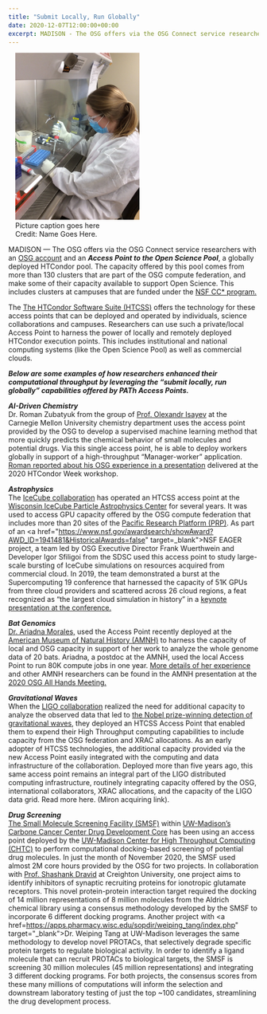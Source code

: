 ```yaml
---
title: "Submit Locally, Run Globally" 
date: 2020-12-07T12:00:00+00:00
excerpt: MADISON - The OSG offers via the OSG Connect service researchers with an OSG account and an Access Point to the Open Science Pool, a globally deployed HTCondor pool.
--- 
```


<figure class="figure float-right" style="margin-left: 1em">
  <img src="/images/news/KatBL3.JPG" class="figure-img img-fluid rounded" alt="add alt text" width="250px">
  <figcaption class="figure-caption">Picture caption goes here<br/>Credit: Name Goes Here.</figcaption>
</figure>

MADISON — The OSG offers via the OSG Connect service researchers with an <a href="https://www.osgconnect.net/" target="_blank">OSG account</a> and an ***Access Point to the Open Science Pool***, a globally deployed HTCondor pool. The capacity offered by this pool comes from more than 130 clusters that are part of the OSG compute federation, and make some of their capacity available to support Open Science. This includes clusters at campuses that are funded under the <a href="https://www.nsf.gov/funding/pgm_summ.jsp?pims_id=504748" target="_blank">NSF CC* program.</a>

The <a href="https://research.cs.wisc.edu/htcondor/" target="_blank">The HTCondor Software Suite (HTCSS)</a> offers the technology for these access points that can be deployed and operated by individuals, science collaborations and campuses. Researchers can use such a private/local Access Point to harness the power of locally and remotely deployed HTCondor execution points. This includes institutional and national computing systems (like the Open Science Pool) as well as commercial clouds.

***Below are some examples of how researchers enhanced their computational throughput by leveraging the “submit locally, run globally” capabilities offered by PATh Access Points.***

***AI-Driven Chemistry***</br>
Dr. Roman Zubatyuk from the group of <a href="https://www.cmu.edu/chemistry/people/faculty/isayev.html" target="_blank">Prof. Olexandr Isayev</a> at the Carnegie Mellon University chemistry department uses the access point provided by the OSG to develop a supervised machine learning method that more quickly predicts the chemical behavior of small molecules and potential drugs. Via this single access point, he is able to deploy workers globally in support of a high-throughput “Manager-worker” application. <a href="https://agenda.hep.wisc.edu/event/1440/session/3/contribution/19/material/slides/0.pdf" target="_blank">Roman reported about his OSG experience in a presentation</a> delivered at the 2020 HTCondor Week workshop.

***Astrophysics***</br>
The <a href="https://icecube.wisc.edu/" target="_blank">IceCube collaboration</a> has operated an HTCSS access point at the <a href="https://wipac.wisc.edu/" target="_blank">Wisconsin IceCube Particle Astrophysics Center</a> for several years. It was used to access GPU capacity offered by the OSG compute federation that includes more than 20 sites of the <a href="https://pacificresearchplatform.org/" target="_blank">Pacific Research Platform (PRP)</a>. As part of an <a href="https://www.nsf.gov/awardsearch/showAward?AWD_ID=1941481&HistoricalAwards=false" target=_blank">NSF EAGER project</a>, a team led by OSG Executive Director Frank Wuerthwein and Developer Igor Sfiligoi from the SDSC used this access point to study large-scale bursting of IceCube simulations on resources acquired from commercial cloud. In 2019, the team demonstrated a burst at the Supercomputing 19 conference that harnessed the capacity of 51K GPUs from three cloud providers and scattered across 26 cloud regions, a feat recognized as “the largest cloud simulation in history” in a <a href="https://icecube.wisc.edu/news/view/700" target="_blank">keynote presentation at the conference.</a>

***Bat Genomics***</br>
<a href="https://www.amnh.org/research/staff-directory/ariadna-morales" target="_blank">Dr. Ariadna Morales,</a> used the Access Point recently deployed at the <a href="https://www.amnh.org/research" target="_blank">American Museum of Natural History (AMNH)</a> to harness the capacity of local and OSG capacity in support of her work to analyze the whole genome data of 20 bats. Ariadna, a postdoc at the AMNH, used the local Access Point to run 80K compute jobs in one year. <a href="https://indico.fnal.gov/event/22127/contributions/195603/attachments/133985/165492/osgahm20-2.2.2_-_Dinos_and_Data_2_-_Evolution_of_HPC_at_AMNH.pptx" target="_blank">More details of her experience</a> and other AMNH researchers can be found in the AMNH presentation at the <a href="https://indico.fnal.gov/event/22127/overview" target="_blank">2020 OSG All Hands Meeting.</a>

***Gravitational Waves***</br>
When the <a href="https://www.ligo.org/" target="_blank">LIGO collaboration</a> realized the need for additional capacity to analyze the observed data that led to <a href="https://www.ligo.caltech.edu/news/ligo20171003" target="blank">the Nobel prize-winning detection of gravitational waves</a>, they deployed an HTCSS Access Point that enabled them to expend their High Throughput computing capabilities to include capacity from the OSG federation and XRAC allocations. As an early adopter of HTCSS technologies, the additional capacity provided via the new Access Point easily integrated with the computing and data infrastructure of the collaboration. Deployed more than five years ago, this same access point remains an integral part of the LIGO distributed computing infrastructure, routinely integrating capacity offered by the OSG, international collaborators, XRAC allocations, and the capacity of the LIGO data grid. Read more here. (Miron acquiring link).

***Drug Screening***</br>
<a href="https://cancer.wisc.edu/research/resources/ddc/smsf/" target="_blank">The Small Molecule Screening Facility (SMSF)</a> within <a href="https://cancer.wisc.edu/research/resources/ddc/" target="_blank">UW-Madison’s Carbone Cancer Center Drug Development Core</a> has been using an access point deployed by the <a href="https://chtc.cs.wisc.edu/" target="_blank">UW-Madison Center for High Throughput Computing (CHTC)</a> to perform computational docking-based screening of potential drug molecules. In just the month of November 2020, the SMSF used almost 2M core hours provided by the OSG for two projects. In collaboration with <a href="https://www.creighton.edu/faculty-directory-profile/100609/shashank-dravid" target="_blank">Prof. Shashank Dravid</a> at Creighton University, one project aims to identify inhibitors of synaptic recruiting proteins for ionotropic glutamate receptors. This novel protein-protein interaction target required the docking of 14 million representations of 8 million molecules from the Aldrich chemical library using a consensus methodology developed by the SMSF to incorporate 6 different docking programs. Another project with <a href=https://apps.pharmacy.wisc.edu/sopdir/weiping_tang/index.php" target="_blank">Dr. Weiping Tang</a> at UW-Madison leverages the same methodology to develop novel PROTACs, that selectively degrade specific protein targets to regulate biological activity. In order to identify a ligand molecule that can recruit PROTACs to biological targets, the SMSF is screening 30 million molecules (45 million representations) and integrating 3 different docking programs. For both projects, the consensus scores from these many millions of computations will inform the selection and downstream laboratory testing of just the top ~100 candidates, streamlining the drug development process.



 
 
